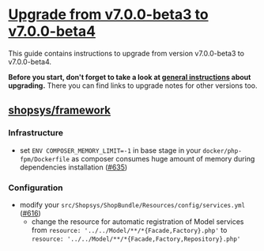 # [Upgrade from v7.0.0-beta3 to v7.0.0-beta4](https://github.com/shopsys/shopsys/compare/v7.0.0-beta3...v7.0.0-beta4)

This guide contains instructions to upgrade from version v7.0.0-beta3 to v7.0.0-beta4.

**Before you start, don't forget to take a look at [general instructions](/UPGRADE.md) about upgrading.**
There you can find links to upgrade notes for other versions too.

## [shopsys/framework]
### Infrastructure
- set `ENV COMPOSER_MEMORY_LIMIT=-1` in base stage in your `docker/php-fpm/Dockerfile` as composer consumes huge amount of memory during dependencies installation ([#635](https://github.com/shopsys/shopsys/pull/635/files))

### Configuration
- modify your `src/Shopsys/ShopBundle/Resources/config/services.yml` ([#616](https://github.com/shopsys/shopsys/pull/616))
    - change the resource for automatic registration of Model services from `resource: '../../Model/**/*{Facade,Factory}.php'` to `resource: '../../Model/**/*{Facade,Factory,Repository}.php'`

[shopsys/framework]: https://github.com/shopsys/framework
